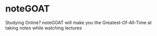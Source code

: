 # noteGOAT
Studying Online? noteGOAT will make you the Greatest-Of-All-Time at taking notes while watching lectures 
